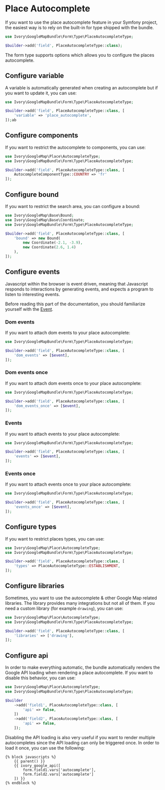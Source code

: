 # Place Autocomplete

If you want to use the place autocomplete feature in your Symfony project, the easiest way is to rely on the built-in 
for type shipped with the bundle.

``` php
use Ivory\GoogleMapBundle\Form\Type\PlaceAutocompleteType;

$builder->add('field', PlaceAutocompleteType::class);
```

The form type supports options which allows you to configure the places autocomplete.

## Configure variable

A variable is automatically generated when creating an autocomplete but if you want to update it, you can use:

``` php
use Ivory\GoogleMapBundle\Form\Type\PlaceAutocompleteType;

$builder->add('field', PlaceAutocompleteType::class, [
    'variable' => 'place_autocomplete',
]);ab
```

## Configure components

If you want to restrict the autocomplete to components, you can use:

``` php
use Ivory\GoogleMap\Place\AutocompleteType;
use Ivory\GoogleMapBundle\Form\Type\PlaceAutocompleteType;

$builder->add('field', PlaceAutocompleteType::class, [
    AutocompleteComponentType::COUNTRY => 'fr'
]);
```

## Configure bound

If you want to restrict the search area, you can configure a bound: 

``` php
use Ivory\GoogleMap\Base\Bound;
use Ivory\GoogleMap\Base\Coordinate;
use Ivory\GoogleMapBundle\Form\Type\PlaceAutocompleteType;

$builder->add('field', PlaceAutocompleteType::class, [
    'bound' => new Bound(
        new Coordinate(-2.1, -3.9), 
        new Coordinate(2.6, 1.4)
    ),
]);
```

## Configure events

Javascript within the browser is event driven, meaning that Javascript responds to interactions by generating events, 
and expects a program to listen to interesting events.

Before reading this part of the documentation, you should familiarize yourself with the [Event](https://github.com/egeloen/ivory-google-map/blob/master/doc/event.md).

### Dom events

If you want to attach dom events to your place autocomplete:

``` php
use Ivory\GoogleMapBundle\Form\Type\PlaceAutocompleteType;

$builder->add('field', PlaceAutocompleteType::class, [
    'dom_events' => [$event],
]);
```

### Dom events once

If you want to attach dom events once to your place autocomplete:

``` php
use Ivory\GoogleMapBundle\Form\Type\PlaceAutocompleteType;

$builder->add('field', PlaceAutocompleteType::class, [
    'dom_events_once' => [$event],
]);
```

### Events

If you want to attach events to your place autocomplete:

``` php
use Ivory\GoogleMapBundle\Form\Type\PlaceAutocompleteType;

$builder->add('field', PlaceAutocompleteType::class, [
    'events' => [$event],
]);
```

### Events once

If you want to attach events once to your place autocomplete:

``` php
use Ivory\GoogleMapBundle\Form\Type\PlaceAutocompleteType;

$builder->add('field', PlaceAutocompleteType::class, [
    'events_once' => [$event],
]);
```

## Configure types

If you want to restrict places types, you can use:

``` php
use Ivory\GoogleMap\Place\AutocompleteType;
use Ivory\GoogleMapBundle\Form\Type\PlaceAutocompleteType;

$builder->add('field', PlaceAutocompleteType::class, [
    'types' => PlaceAutocompleteType::ESTABLISHMENT,
]);
```

## Configure libraries

Sometimes, you want to use the autocomplete & other Google Map related libraries. The library provides many 
integrations but not all of them. If you need a custom library (for example `drawing`), you can use:

``` php
use Ivory\GoogleMap\Place\AutocompleteType;
use Ivory\GoogleMapBundle\Form\Type\PlaceAutocompleteType;

$builder->add('field', PlaceAutocompleteType::class, [
    'libraries' => ['drawing'],
]);
```

## Configure api

In order to make everything automatic, the bundle automatically renders the Google API loading when rendering a place 
autocomplete. If you want to disable this behavior, you can use:

``` php
use Ivory\GoogleMap\Place\AutocompleteType;
use Ivory\GoogleMapBundle\Form\Type\PlaceAutocompleteType;

$builder
    ->add('field1', PlaceAutocompleteType::class, [
        'api' => false,
    ])
    ->add('field2', PlaceAutocompleteType::class, [
        'api' => false,
    ]);
```

Disabling the API loading is also very useful if you want to render multiple autocompletes since the API loading can 
only be triggered once. In order to load it once, you can use the following:

``` twig
{% block javascripts %}
    {{ parent() }}
    {{ ivory_google_api([
        form.field1.vars['autocomplete'], 
        form.field2.vars['autocomplete']
    ]) }}
{% endblock %}
```
